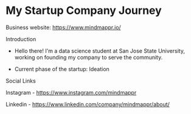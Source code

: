 # My Startup Company Journey
Business website: https://www.mindmappr.io/

Introduction
- Hello there! I'm a data science student at San Jose State University, working on founding my company to serve the community.
  
- Current phase of the startup: Ideation


Social Links

Instagram - https://www.instagram.com/mindmappr

Linkedin - https://www.linkedin.com/company/mindmappr/about/
